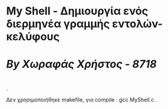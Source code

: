 # My Shell - Δημιουργία ενός διερμηνέα γραμμής εντολών-κελύφους
# <i><b><h4>By Χωραφάς Χρήστος - 8718</b></h4></i>
.

Δεν χρησιμοποιήθηκε makefile, για compile : gcc MyShell.c
. 
 
